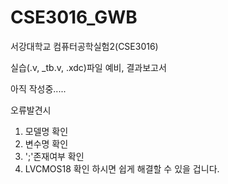 # CSE3016_GWB
서강대학교 컴퓨터공학실험2(CSE3016)

실습(.v, _tb.v, .xdc)파일
예비, 결과보고서

아직 작성중.....

오류발견시
1) 모델명 확인
2) 변수명 확인
3) ';'존재여부 확인
4) LVCMOS18 확인
하시면 쉽게 해결할 수 있을 겁니다.
